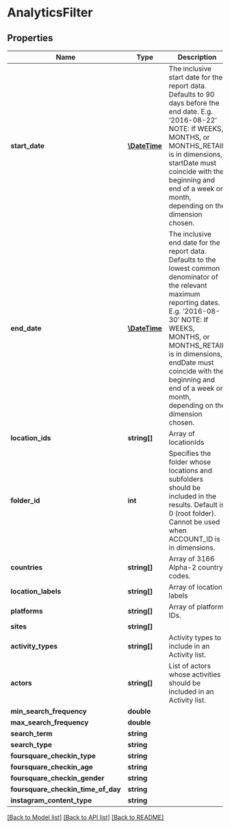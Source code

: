 # AnalyticsFilter

## Properties
Name | Type | Description | Notes
------------ | ------------- | ------------- | -------------
**start_date** | [**\DateTime**](Date.md) | The inclusive start date for the report data.  Defaults to 90 days before the end date. E.g. ‘2016-08-22’ NOTE: If WEEKS, MONTHS, or MONTHS_RETAIL is in dimensions, startDate must coincide with the beginning and end of a week or month, depending on the dimension chosen. | [optional] 
**end_date** | [**\DateTime**](Date.md) | The inclusive end date for the report data.  Defaults to the lowest common denominator of the relevant maximum reporting dates. E.g. ‘2016-08-30’ NOTE: If WEEKS, MONTHS, or MONTHS_RETAIL is in dimensions, endDate must coincide with the beginning and end of a week or month, depending on the dimension chosen. | [optional] 
**location_ids** | **string[]** | Array of locationIds | [optional] 
**folder_id** | **int** | Specifies the folder whose locations and subfolders should be included in the results. Default is 0 (root folder). Cannot be used when ACCOUNT_ID is in dimensions. | [optional] 
**countries** | **string[]** | Array of 3166 Alpha-2 country codes. | [optional] 
**location_labels** | **string[]** | Array of location labels | [optional] 
**platforms** | **string[]** | Array of platform IDs. | [optional] 
**sites** | **string[]** |  | [optional] 
**activity_types** | **string[]** | Activity types to include in an Activity list. | [optional] 
**actors** | **string[]** | List of actors whose activities should be included in an Activity list. | [optional] 
**min_search_frequency** | **double** |  | [optional] 
**max_search_frequency** | **double** |  | [optional] 
**search_term** | **string** |  | [optional] 
**search_type** | **string** |  | [optional] 
**foursquare_checkin_type** | **string** |  | [optional] 
**foursquare_checkin_age** | **string** |  | [optional] 
**foursquare_checkin_gender** | **string** |  | [optional] 
**foursquare_checkin_time_of_day** | **string** |  | [optional] 
**instagram_content_type** | **string** |  | [optional] 

[[Back to Model list]](../README.md#documentation-for-models) [[Back to API list]](../README.md#documentation-for-api-endpoints) [[Back to README]](../README.md)


